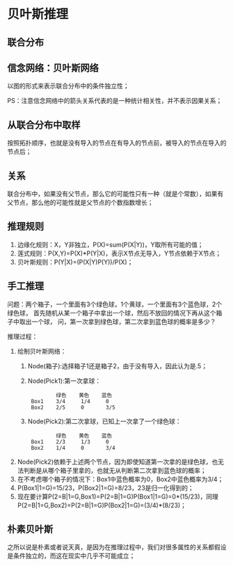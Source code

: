 # 贝叶斯推理

## 联合分布

## 信念网络：贝叶斯网络
以图的形式来表示联合分布中的条件独立性；

PS：注意信念网络中的箭头关系代表的是一种统计相关性，并不表示因果关系；

## 从联合分布中取样
按照拓扑顺序，也就是没有导入的节点在有导入的节点前，被导入的节点在导入的节点后；

## 关系
联合分布中，如果没有父节点，那么它的可能性只有一种（就是个常数），如果有父节点，那么他的可能性就是父节点的个数指数增长；

## 推理规则
1. 边缘化规则：X，Y非独立，P(X)=sum(P(X|Y))，Y取所有可能的值；
2. 莲式规则：P(X,Y)=P(X)\*P(Y|X)，表示X节点无导入，Y节点依赖于X节点；
3. 贝叶斯规则：P(Y|X)=(P(X|Y)P(Y))/P(X)；

## 手工推理
问题：两个箱子，一个里面有3个绿色球，1个黄球，一个里面有3个蓝色球，2个绿色球，
首先随机从某一个箱子中拿出一个球，然后不放回的情况下再从这个箱子中取出一个球，
问，第一次拿到绿色球，第二次拿到蓝色球的概率是多少？

推理过程：
1. 绘制贝叶斯网络：
    1. Node(箱子):选择箱子1还是箱子2，由于没有导入，因此认为是.5；
    2. Node(Pick1):第一次拿球：
                   
                    绿色    黄色    蓝色
            Box1    3/4     1/4     0
            Box2    2/5     0       3/5
    3. Node(Pick2):第二次拿球，已知上一次拿了一个绿色球：
                   
                    绿色    黄色    蓝色
            Box1    2/3     1/3     0
            Box2    1/4     0       3/4
2. Node(Pick2)依赖于上述两个节点，因为即使知道第一次拿的是绿色球，也无法判断是从哪个箱子里拿的，也就无从判断第二次拿到蓝色球的概率；
3. 在不考虑哪个箱子的情况下：Box1中蓝色概率为0，Box2中蓝色概率为3/4；
4. P(Box1|1=G)=15/23，P(Box2|1=G)=8/23，23是归一化得到的；
5. 现在要计算P(2=B|1=G,Box1)=P(2=B|1=G)P(Box1|1=G)=0\*(15/23)，同理P(2=B|1=G,Box2)=P(2=B|1=G)P(Box2|1=G)=(3/4)\*(8/23)；

## 朴素贝叶斯
之所以说是朴素或者说天真，是因为在推理过程中，我们对很多属性的关系都假设是条件独立的，而这在现实中几乎不可能成立；
